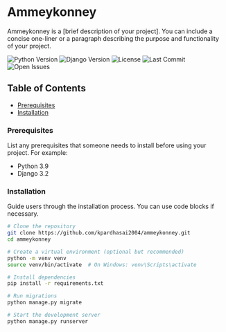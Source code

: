 # Ammeykonney

Ammeykonney is a [brief description of your project]. You can include a concise one-liner or a paragraph describing the purpose and functionality of your project.

![Python Version](https://img.shields.io/badge/python-3.9-blue.svg)
![Django Version](https://img.shields.io/badge/django-3.2-green.svg)
![License](https://img.shields.io/github/license/kpardhasai2004/ammeykonney)
![Last Commit](https://img.shields.io/github/last-commit/kpardhasai2004/ammeykonney)
![Open Issues](https://img.shields.io/github/issues-raw/kpardhasai2004/ammeykonney)

## Table of Contents

- [Prerequisites](#prerequisites)
- [Installation](#installation)


### Prerequisites

List any prerequisites that someone needs to install before using your project. For example:

- Python 3.9
- Django 3.2

### Installation

Guide users through the installation process. You can use code blocks if necessary.

```bash
# Clone the repository
git clone https://github.com/kpardhasai2004/ammeykonney.git
cd ammeykonney

# Create a virtual environment (optional but recommended)
python -m venv venv
source venv/bin/activate  # On Windows: venv\Scripts\activate

# Install dependencies
pip install -r requirements.txt

# Run migrations
python manage.py migrate

# Start the development server
python manage.py runserver
```
